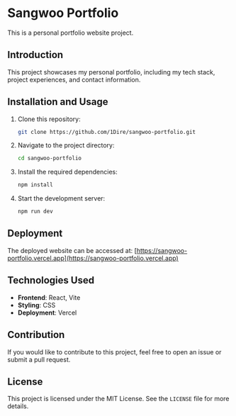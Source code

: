 # Sangwoo Portfolio

This is a personal portfolio website project.

## Introduction

This project showcases my personal portfolio, including my tech stack, project experiences, and contact information.



## Installation and Usage

1. Clone this repository:

   ```bash
   git clone https://github.com/1Dire/sangwoo-portfolio.git
   ```

2. Navigate to the project directory:

   ```bash
   cd sangwoo-portfolio
   ```

3. Install the required dependencies:

   ```bash
   npm install
   ```

4. Start the development server:

   ```bash
   npm run dev
   ```



## Deployment

The deployed website can be accessed at: [https://sangwoo-portfolio.vercel.app](https://sangwoo-portfolio.vercel.app)

## Technologies Used

- **Frontend**: React, Vite
- **Styling**: CSS
- **Deployment**: Vercel

## Contribution

If you would like to contribute to this project, feel free to open an issue or submit a pull request.

## License

This project is licensed under the MIT License. See the `LICENSE` file for more details.
